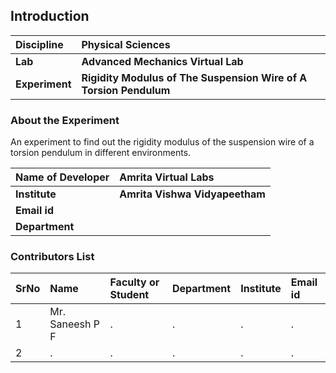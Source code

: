 ## Introduction


<b>Discipline | <b> Physical Sciences
:--|:--|
<b> Lab | <b> Advanced Mechanics Virtual Lab
<b> Experiment|     <b> 	Rigidity Modulus of The Suspension Wire of A Torsion Pendulum

### About the Experiment 

An experiment to find out the rigidity modulus of the suspension wire of a torsion pendulum in different environments.

<b>Name of Developer | <b> Amrita Virtual Labs
:--|:--|
<b> Institute | <b>  Amrita Vishwa Vidyapeetham
<b> Email id|     <b>  
<b> Department |  

### Contributors List

SrNo | Name | Faculty or Student | Department| Institute | Email id
:--|:--|:--|:--|:--|:--|
1 | Mr. Saneesh P F | . | . | . | .
2 | . | . | . | . | .
